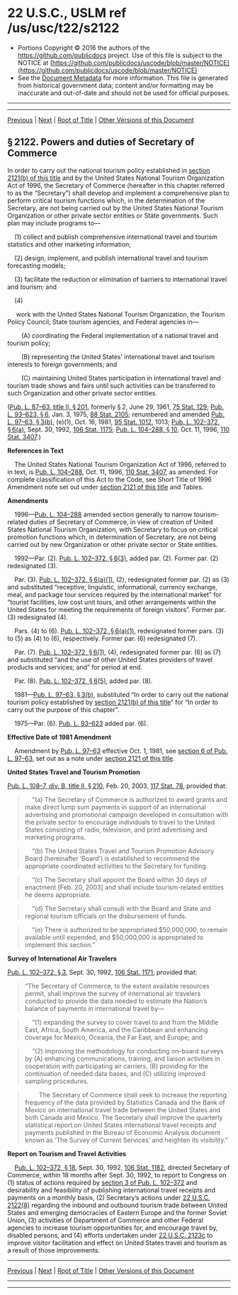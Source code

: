---
---

# 22 U.S.C., USLM ref /us/usc/t22/s2122

* Portions Copyright © 2016 the authors of the https://github.com/publicdocs project.
  Use of this file is subject to the NOTICE at [https://github.com/publicdocs/uscode/blob/master/NOTICE](https://github.com/publicdocs/uscode/blob/master/NOTICE)
* See the [Document Metadata](././../../../../..//README.md) for more information.
  This file is generated from historical government data; content and/or formatting may be inaccurate and out-of-date and should not be used for official purposes.

----------
----------

[Previous](./../../../../..//us/usc/t22/ch31/schII/m__us_usc_t22_ch31_schII.md) | [Next](./../../../../..//us/usc/t22/ch31/schII/m__us_usc_t22_s2123.md) | [Root of Title](./../../../../../) | [Other Versions of this Document](https://publicdocs.github.io/go/links?ns=uslm&ref=%2Fus%2Fusc%2Ft22%2Fs2122)

## § 2122. Powers and duties of Secretary of Commerce

In order to carry out the national tourism policy established in [section 2121(b) of this title][/us/usc/t22/s2121/b] and by the United States National Tourism Organization Act of 1996, the Secretary of Commerce (hereafter in this chapter referred to as the “Secretary”) shall develop and implement a comprehensive plan to perform critical tourism functions which, in the determination of the Secretary, are not being carried out by the United States National Tourism Organization or other private sector entities or State governments. Such plan may include programs to—

    (1) collect and publish comprehensive international travel and tourism statistics and other marketing information;

    (2) design, implement, and publish international travel and tourism forecasting models;

    (3) facilitate the reduction or elimination of barriers to international travel and tourism; and

    (4)

     work with the United States National Tourism Organization, the Tourism Policy Council, State tourism agencies, and Federal agencies in—

        (A) coordinating the Federal implementation of a national travel and tourism policy;

        (B) representing the United States’ international travel and tourism interests to foreign governments; and

        (C) maintaining United States participation in international travel and tourism trade shows and fairs until such activities can be transferred to such Organization and other private sector entities.

([Pub. L. 87–63, title II, § 201][/us/pl/87/63/s201], formerly § 2, June 29, 1961, [75 Stat. 129][/us/stat/75/129]; [Pub. L. 93–623, § 6][/us/pl/93/623/s6], Jan. 3, 1975, [88 Stat. 2105][/us/stat/88/2105]; renumbered and amended [Pub. L. 97–63, § 3(b)][/us/pl/97/63/s3/b], (e)(1), Oct. 16, 1981, [95 Stat. 1012][/us/stat/95/1012], 1013; [Pub. L. 102–372, § 6(a)][/us/pl/102/372/s6/a], Sept. 30, 1992, [106 Stat. 1175][/us/stat/106/1175]; [Pub. L. 104–288, § 10][/us/pl/104/288/s10], Oct. 11, 1996, [110 Stat. 3407][/us/stat/110/3407].)

 __References in Text__ 

    The United States National Tourism Organization Act of 1996, referred to in text, is [Pub. L. 104–288][/us/pl/104/288], Oct. 11, 1996, [110 Stat. 3407][/us/stat/110/3407], as amended. For complete classification of this Act to the Code, see Short Title of 1996 Amendment note set out under [section 2121 of this title][/us/usc/t22/s2121] and Tables.

 __Amendments__ 

    1996—[Pub. L. 104–288][/us/pl/104/288] amended section generally to narrow tourism-related duties of Secretary of Commerce, in view of creation of United States National Tourism Organization, with Secretary to focus on critical promotion functions which, in determination of Secretary, are not being carried out by new Organization or other private sector or State entities.

    1992—Par. (2). [Pub. L. 102–372, § 6(3)][/us/pl/102/372/s6/3], added par. (2). Former par. (2) redesignated (3).

    Par. (3). [Pub. L. 102–372, § 6(a)(1)][/us/pl/102/372/s6/a/1], (2), redesignated former par. (2) as (3) and substituted “receptive, linguistic, informational, currency exchange, meal, and package tour services required by the international market” for “tourist facilities, low cost unit tours, and other arrangements within the United States for meeting the requirements of foreign visitors”. Former par. (3) redesignated (4).

    Pars. (4) to (6). [Pub. L. 102–372, § 6(a)(1)][/us/pl/102/372/s6/a/1], redesignated former pars. (3) to (5) as (4) to (6), respectively. Former par. (6) redesignated (7).

    Par. (7). [Pub. L. 102–372, § 6(1)][/us/pl/102/372/s6/1], (4), redesignated former par. (6) as (7) and substituted “and the use of other United States providers of travel products and services; and” for period at end.

    Par. (8). [Pub. L. 102–372, § 6(5)][/us/pl/102/372/s6/5], added par. (8).

    1981—[Pub. L. 97–63, § 3(b)][/us/pl/97/63/s3/b], substituted “In order to carry out the national tourism policy established by [section 2121(b) of this title][/us/usc/t22/s2121/b]” for “In order to carry out the purpose of this chapter”.

    1975—Par. (6). [Pub. L. 93–623][/us/pl/93/623] added par. (6).

 __Effective Date of 1981 Amendment__ 

    Amendment by [Pub. L. 97–63][/us/pl/97/63] effective Oct. 1, 1981, see [section 6 of Pub. L. 97–63][/us/pl/97/63/s6], set out as a note under [section 2121 of this title][/us/usc/t22/s2121].

 __United States Travel and Tourism Promotion__ 

[Pub. L. 108–7, div. B, title II, § 210][/us/pl/108/7/s210], Feb. 20, 2003, [117 Stat. 78][/us/stat/117/78], provided that:

>     “(a) The Secretary of Commerce is authorized to award grants and make direct lump sum payments in support of an international advertising and promotional campaign developed in consultation with the private sector to encourage individuals to travel to the United States consisting of radio, television, and print advertising and marketing programs.

>     “(b) The United States Travel and Tourism Promotion Advisory Board (hereinafter ‘Board’) is established to recommend the appropriate coordinated activities to the Secretary for funding.

>     “(c) The Secretary shall appoint the Board within 30 days of enactment \[Feb. 20, 2003\] and shall include tourism-related entities he deems appropriate.

>     “(d) The Secretary shall consult with the Board and State and regional tourism officials on the disbursement of funds.

>     “(e) There is authorized to be appropriated $50,000,000, to remain available until expended, and $50,000,000 is appropriated to implement this section.”

 __Survey of International Air Travelers__ 

[Pub. L. 102–372, § 3][/us/pl/102/372/s3], Sept. 30, 1992, [106 Stat. 1171][/us/stat/106/1171], provided that: 

> “The Secretary of Commerce, to the extent available resources permit, shall improve the survey of international air travelers conducted to provide the data needed to estimate the Nation’s balance of payments in international travel by—

>     “(1) expanding the survey to cover travel to and from the Middle East, Africa, South America, and the Caribbean and enhancing coverage for Mexico, Oceania, the Far East, and Europe; and

>     “(2) improving the methodology for conducting on-board surveys by (A) enhancing communications, training, and liaison activities in cooperation with participating air carriers, (B) providing for the continuation of needed data bases, and (C) utilizing improved sampling procedures.

>         The Secretary of Commerce shall seek to increase the reporting frequency of the data provided by Statistics Canada and the Bank of Mexico on international travel trade between the United States and both Canada and Mexico. The Secretary shall improve the quarterly statistical report on United States international travel receipts and payments published in the Bureau of Economic Analysis document known as ‘The Survey of Current Services’ and heighten its visibility.”

 __Report on Tourism and Travel Activities__ 

    [Pub. L. 102–372, § 18][/us/pl/102/372/s18], Sept. 30, 1992, [106 Stat. 1182][/us/stat/106/1182], directed Secretary of Commerce, within 18 months after Sept. 30, 1992, to report to Congress on (1) status of actions required by [section 3 of Pub. L. 102–372][/us/pl/102/372/s3] and desirability and feasibility of publishing international travel receipts and payments on a monthly basis, (2) Secretary’s actions under [22 U.S.C. 2122(8)][/us/usc/t22/s2122/8] regarding the inbound and outbound tourism trade between United States and emerging democracies of Eastern Europe and the former Soviet Union, (3) activities of Department of Commerce and other Federal agencies to increase tourism opportunities for, and encourage travel by, disabled persons, and (4) efforts undertaken under [22 U.S.C. 2123c][/us/usc/t22/s2123c] to improve visitor facilitation and effect on United States travel and tourism as a result of those improvements.

----------

[Previous](./../../../../..//us/usc/t22/ch31/schII/m__us_usc_t22_ch31_schII.md) | [Next](./../../../../..//us/usc/t22/ch31/schII/m__us_usc_t22_s2123.md) | [Root of Title](./../../../../../) | [Other Versions of this Document](https://publicdocs.github.io/go/links?ns=uslm&ref=%2Fus%2Fusc%2Ft22%2Fs2122)

----------
----------

[/us/usc/t22/s2121/b]: https://publicdocs.github.io/go/links?ns=uslm&ref=%2Fus%2Fusc%2Ft22%2Fs2121%2Fb
[/us/pl/87/63/s201]: https://publicdocs.github.io/go/links?ns=uslm&ref=%2Fus%2Fpl%2F87%2F63%2Fs201
[/us/stat/75/129]: https://publicdocs.github.io/go/links?ns=uslm&ref=%2Fus%2Fstat%2F75%2F129
[/us/pl/93/623/s6]: https://publicdocs.github.io/go/links?ns=uslm&ref=%2Fus%2Fpl%2F93%2F623%2Fs6
[/us/stat/88/2105]: https://publicdocs.github.io/go/links?ns=uslm&ref=%2Fus%2Fstat%2F88%2F2105
[/us/pl/97/63/s3/b]: https://publicdocs.github.io/go/links?ns=uslm&ref=%2Fus%2Fpl%2F97%2F63%2Fs3%2Fb
[/us/stat/95/1012]: https://publicdocs.github.io/go/links?ns=uslm&ref=%2Fus%2Fstat%2F95%2F1012
[/us/pl/102/372/s6/a]: https://publicdocs.github.io/go/links?ns=uslm&ref=%2Fus%2Fpl%2F102%2F372%2Fs6%2Fa
[/us/stat/106/1175]: https://publicdocs.github.io/go/links?ns=uslm&ref=%2Fus%2Fstat%2F106%2F1175
[/us/pl/104/288/s10]: https://publicdocs.github.io/go/links?ns=uslm&ref=%2Fus%2Fpl%2F104%2F288%2Fs10
[/us/stat/110/3407]: https://publicdocs.github.io/go/links?ns=uslm&ref=%2Fus%2Fstat%2F110%2F3407
[/us/pl/104/288]: https://publicdocs.github.io/go/links?ns=uslm&ref=%2Fus%2Fpl%2F104%2F288
[/us/stat/110/3407]: https://publicdocs.github.io/go/links?ns=uslm&ref=%2Fus%2Fstat%2F110%2F3407
[/us/usc/t22/s2121]: https://publicdocs.github.io/go/links?ns=uslm&ref=%2Fus%2Fusc%2Ft22%2Fs2121
[/us/pl/104/288]: https://publicdocs.github.io/go/links?ns=uslm&ref=%2Fus%2Fpl%2F104%2F288
[/us/pl/102/372/s6/3]: https://publicdocs.github.io/go/links?ns=uslm&ref=%2Fus%2Fpl%2F102%2F372%2Fs6%2F3
[/us/pl/102/372/s6/a/1]: https://publicdocs.github.io/go/links?ns=uslm&ref=%2Fus%2Fpl%2F102%2F372%2Fs6%2Fa%2F1
[/us/pl/102/372/s6/a/1]: https://publicdocs.github.io/go/links?ns=uslm&ref=%2Fus%2Fpl%2F102%2F372%2Fs6%2Fa%2F1
[/us/pl/102/372/s6/1]: https://publicdocs.github.io/go/links?ns=uslm&ref=%2Fus%2Fpl%2F102%2F372%2Fs6%2F1
[/us/pl/102/372/s6/5]: https://publicdocs.github.io/go/links?ns=uslm&ref=%2Fus%2Fpl%2F102%2F372%2Fs6%2F5
[/us/pl/97/63/s3/b]: https://publicdocs.github.io/go/links?ns=uslm&ref=%2Fus%2Fpl%2F97%2F63%2Fs3%2Fb
[/us/usc/t22/s2121/b]: https://publicdocs.github.io/go/links?ns=uslm&ref=%2Fus%2Fusc%2Ft22%2Fs2121%2Fb
[/us/pl/93/623]: https://publicdocs.github.io/go/links?ns=uslm&ref=%2Fus%2Fpl%2F93%2F623
[/us/pl/97/63]: https://publicdocs.github.io/go/links?ns=uslm&ref=%2Fus%2Fpl%2F97%2F63
[/us/pl/97/63/s6]: https://publicdocs.github.io/go/links?ns=uslm&ref=%2Fus%2Fpl%2F97%2F63%2Fs6
[/us/usc/t22/s2121]: https://publicdocs.github.io/go/links?ns=uslm&ref=%2Fus%2Fusc%2Ft22%2Fs2121
[/us/pl/108/7/s210]: https://publicdocs.github.io/go/links?ns=uslm&ref=%2Fus%2Fpl%2F108%2F7%2Fs210
[/us/stat/117/78]: https://publicdocs.github.io/go/links?ns=uslm&ref=%2Fus%2Fstat%2F117%2F78
[/us/pl/102/372/s3]: https://publicdocs.github.io/go/links?ns=uslm&ref=%2Fus%2Fpl%2F102%2F372%2Fs3
[/us/stat/106/1171]: https://publicdocs.github.io/go/links?ns=uslm&ref=%2Fus%2Fstat%2F106%2F1171
[/us/pl/102/372/s18]: https://publicdocs.github.io/go/links?ns=uslm&ref=%2Fus%2Fpl%2F102%2F372%2Fs18
[/us/stat/106/1182]: https://publicdocs.github.io/go/links?ns=uslm&ref=%2Fus%2Fstat%2F106%2F1182
[/us/pl/102/372/s3]: https://publicdocs.github.io/go/links?ns=uslm&ref=%2Fus%2Fpl%2F102%2F372%2Fs3
[/us/usc/t22/s2122/8]: https://publicdocs.github.io/go/links?ns=uslm&ref=%2Fus%2Fusc%2Ft22%2Fs2122%2F8
[/us/usc/t22/s2123c]: https://publicdocs.github.io/go/links?ns=uslm&ref=%2Fus%2Fusc%2Ft22%2Fs2123c


